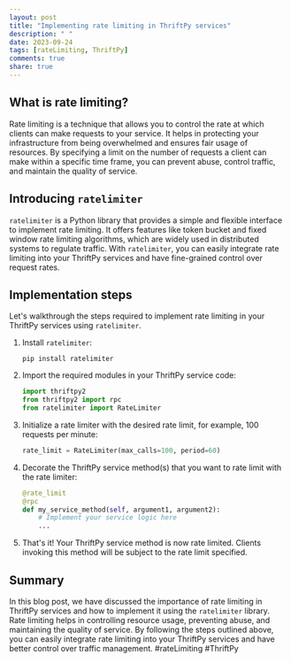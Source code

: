 ```yaml
---
layout: post
title: "Implementing rate limiting in ThriftPy services"
description: " "
date: 2023-09-24
tags: [rateLimiting, ThriftPy]
comments: true
share: true
---
```


What is rate limiting?
----------------------
Rate limiting is a technique that allows you to control the rate at which clients can make requests to your service. It helps in protecting your infrastructure from being overwhelmed and ensures fair usage of resources. By specifying a limit on the number of requests a client can make within a specific time frame, you can prevent abuse, control traffic, and maintain the quality of service.

Introducing `ratelimiter`
--------------------------
`ratelimiter` is a Python library that provides a simple and flexible interface to implement rate limiting. It offers features like token bucket and fixed window rate limiting algorithms, which are widely used in distributed systems to regulate traffic. With `ratelimiter`, you can easily integrate rate limiting into your ThriftPy services and have fine-grained control over request rates.

Implementation steps
--------------------
Let's walkthrough the steps required to implement rate limiting in your ThriftPy services using `ratelimiter`.

1. Install `ratelimiter`:
   ```
   pip install ratelimiter
   ```

2. Import the required modules in your ThriftPy service code:
   ```python
   import thriftpy2
   from thriftpy2 import rpc
   from ratelimiter import RateLimiter
   ```

3. Initialize a rate limiter with the desired rate limit, for example, 100 requests per minute:
   ```python
   rate_limit = RateLimiter(max_calls=100, period=60)
   ```

4. Decorate the ThriftPy service method(s) that you want to rate limit with the rate limiter:
   ```python
   @rate_limit
   @rpc
   def my_service_method(self, argument1, argument2):
       # Implement your service logic here
       ...
   ```

5. That's it! Your ThriftPy service method is now rate limited. Clients invoking this method will be subject to the rate limit specified.

Summary
-------
In this blog post, we have discussed the importance of rate limiting in ThriftPy services and how to implement it using the `ratelimiter` library. Rate limiting helps in controlling resource usage, preventing abuse, and maintaining the quality of service. By following the steps outlined above, you can easily integrate rate limiting into your ThriftPy services and have better control over traffic management. #rateLimiting #ThriftPy